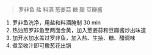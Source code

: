 > 罗非鱼 盐 料酒 葱姜蒜 糖 醋 豆瓣酱

1. 罗非鱼洗净，用盐和料酒腌制 30 min
2. 热油煎罗非鱼至两面金黄，加入葱姜蒜和豆瓣酱炒出味道
3. 加开水加水盖过罗非鱼，加入盐、生抽、糖、醋调味
4. 煮至收汁即可撒葱花出锅